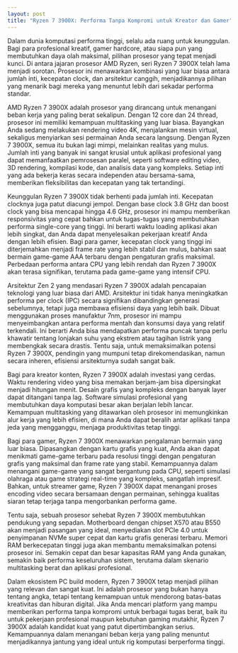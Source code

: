 ```yaml
---
layout: post
title: "Ryzen 7 3900X: Performa Tanpa Kompromi untuk Kreator dan Gamer"
---
```


Dalam dunia komputasi performa tinggi, selalu ada ruang untuk keunggulan. Bagi para profesional kreatif, gamer hardcore, atau siapa pun yang membutuhkan daya olah maksimal, pilihan prosesor yang tepat menjadi kunci. Di antara jajaran prosesor AMD Ryzen, seri Ryzen 7 3900X telah lama menjadi sorotan. Prosesor ini menawarkan kombinasi yang luar biasa antara jumlah inti, kecepatan clock, dan arsitektur canggih, menjadikannya pilihan yang menarik bagi mereka yang menuntut lebih dari sekadar performa standar.

AMD Ryzen 7 3900X adalah prosesor yang dirancang untuk menangani beban kerja yang paling berat sekalipun. Dengan 12 core dan 24 thread, prosesor ini memiliki kemampuan multitasking yang luar biasa. Bayangkan Anda sedang melakukan rendering video 4K, menjalankan mesin virtual, sekaligus menyiarkan sesi permainan Anda secara langsung. Dengan Ryzen 7 3900X, semua itu bukan lagi mimpi, melainkan realitas yang mulus. Jumlah inti yang banyak ini sangat krusial untuk aplikasi profesional yang dapat memanfaatkan pemrosesan paralel, seperti software editing video, 3D rendering, kompilasi kode, dan analisis data yang kompleks. Setiap inti yang ada bekerja keras secara independen atau bersama-sama, memberikan fleksibilitas dan kecepatan yang tak tertandingi.

Keunggulan Ryzen 7 3900X tidak berhenti pada jumlah inti. Kecepatan clocknya juga patut diacungi jempol. Dengan base clock 3.8 GHz dan boost clock yang bisa mencapai hingga 4.6 GHz, prosesor ini mampu memberikan responsivitas yang cepat bahkan untuk tugas-tugas yang membutuhkan performa single-core yang tinggi. Ini berarti waktu loading aplikasi akan lebih singkat, dan Anda dapat menyelesaikan pekerjaan kreatif Anda dengan lebih efisien. Bagi para gamer, kecepatan clock yang tinggi ini diterjemahkan menjadi frame rate yang lebih stabil dan mulus, bahkan saat bermain game-game AAA terbaru dengan pengaturan grafis maksimal. Perbedaan performa antara CPU yang lebih rendah dan Ryzen 7 3900X akan terasa signifikan, terutama pada game-game yang intensif CPU.

Arsitektur Zen 2 yang mendasari Ryzen 7 3900X adalah pencapaian teknologi yang luar biasa dari AMD. Arsitektur ini tidak hanya meningkatkan performa per clock (IPC) secara signifikan dibandingkan generasi sebelumnya, tetapi juga membawa efisiensi daya yang lebih baik. Dibuat menggunakan proses manufaktur 7nm, prosesor ini mampu menyeimbangkan antara performa mentah dan konsumsi daya yang relatif terkendali. Ini berarti Anda bisa mendapatkan performa puncak tanpa perlu khawatir tentang lonjakan suhu yang ekstrem atau tagihan listrik yang membengkak secara drastis. Tentu saja, untuk memaksimalkan potensi Ryzen 7 3900X, pendingin yang mumpuni tetap direkomendasikan, namun secara inheren, efisiensi arsitekturnya sudah sangat baik.

Bagi para kreator konten, Ryzen 7 3900X adalah investasi yang cerdas. Waktu rendering video yang bisa memakan berjam-jam bisa dipersingkat menjadi hitungan menit. Desain grafis yang kompleks dengan banyak layer dapat ditangani tanpa lag. Software simulasi profesional yang membutuhkan daya komputasi besar akan berjalan lebih lancar. Kemampuan multitasking yang ditawarkan oleh prosesor ini memungkinkan alur kerja yang lebih efisien, di mana Anda dapat beralih antar aplikasi tanpa jeda yang mengganggu, menjaga produktivitas tetap tinggi.

Bagi para gamer, Ryzen 7 3900X menawarkan pengalaman bermain yang luar biasa. Dipasangkan dengan kartu grafis yang kuat, Anda akan dapat menikmati game-game terbaru pada resolusi tinggi dengan pengaturan grafis yang maksimal dan frame rate yang stabil. Kemampuannya dalam menangani game-game yang sangat bergantung pada CPU, seperti simulasi olahraga atau game strategi real-time yang kompleks, sangatlah impresif. Bahkan, untuk streamer game, Ryzen 7 3900X dapat menangani proses encoding video secara bersamaan dengan permainan, sehingga kualitas siaran tetap terjaga tanpa mengorbankan performa game.

Tentu saja, sebuah prosesor sehebat Ryzen 7 3900X membutuhkan pendukung yang sepadan. Motherboard dengan chipset X570 atau B550 akan menjadi pasangan yang ideal, menyediakan slot PCIe 4.0 untuk penyimpanan NVMe super cepat dan kartu grafis generasi terbaru. Memori RAM berkecepatan tinggi juga akan membantu memaksimalkan potensi prosesor ini. Semakin cepat dan besar kapasitas RAM yang Anda gunakan, semakin baik performa keseluruhan sistem, terutama dalam skenario multitasking berat dan aplikasi profesional.

Dalam ekosistem PC build modern, Ryzen 7 3900X tetap menjadi pilihan yang relevan dan sangat kuat. Ini adalah prosesor yang bukan hanya tentang angka, tetapi tentang kemampuan untuk mendorong batas-batas kreativitas dan hiburan digital. Jika Anda mencari platform yang mampu memberikan performa tanpa kompromi untuk berbagai tugas berat, baik itu untuk pekerjaan profesional maupun kebutuhan gaming mutakhir, Ryzen 7 3900X adalah kandidat kuat yang patut dipertimbangkan serius. Kemampuannya dalam menangani beban kerja yang paling menuntut menjadikannya jantung yang ideal untuk rig komputasi berperforma tinggi.
